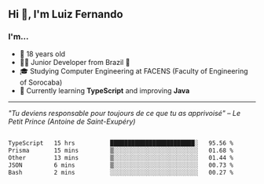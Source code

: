 <h2>Hi 👋, I'm Luiz Fernando</h2>

### I'm...
* 🤟 18 years old
* 👨‍💻 Junior Developer from Brazil 💚
* 🎓 Studying Computer Engineering at FACENS (Faculty of Engineering of Sorocaba)
* 🔭 Currently learning **TypeScript** and improving **Java**

---

_"Tu deviens responsable pour toujours de ce que tu as apprivoisé" – Le Petit Prince (Antoine de Saint-Exupéry)_

##

<!--START_SECTION:waka-->

```txt
TypeScript   15 hrs          ████████████████████████░   95.56 %
Prisma       15 mins         ▒░░░░░░░░░░░░░░░░░░░░░░░░   01.68 %
Other        13 mins         ▒░░░░░░░░░░░░░░░░░░░░░░░░   01.44 %
JSON         6 mins          ▒░░░░░░░░░░░░░░░░░░░░░░░░   00.73 %
Bash         2 mins          ░░░░░░░░░░░░░░░░░░░░░░░░░   00.27 %
```

<!--END_SECTION:waka-->
